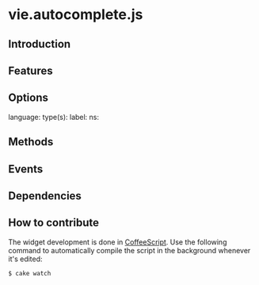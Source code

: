 # vie.autocomplete.js
## Introduction
## Features
## Options
language:
type(s):
label: 
ns:
## Methods
## Events
## Dependencies
## How to contribute
The widget development is done in [CoffeeScript](http://jashkenas.github.com/coffee-script/). Use the following command to automatically compile the script in the background whenever it's edited:

    $ cake watch

